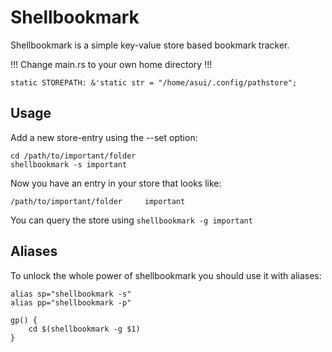 # Shellbookmark

Shellbookmark is a simple key-value store based bookmark tracker.

!!! Change main.rs to your own home directory !!!
```
static STOREPATH: &'static str = "/home/asui/.config/pathstore";
```

## Usage

Add a new store-entry using the --set option:
```
cd /path/to/important/folder
shellbookmark -s important
```

Now you have an entry in your store that looks like:
```
/path/to/important/folder     important
```


You can query the store using `shellbookmark -g important`


## Aliases

To unlock the whole power of shellbookmark you should use it with aliases:

```
alias sp="shellbookmark -s" 
alias pp="shellbookmark -p"

gp() {
	cd $(shellbookmark -g $1)
}
```


